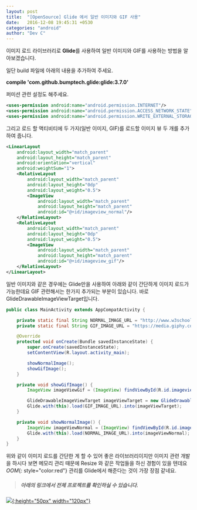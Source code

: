 ```yaml
---
layout: post
title:  "[OpenSource] Glide 에서 일반 이미지와 GIF 사용"
date:   2016-12-08 19:45:31 +0530
categories: "android"
author: "Dev C"
---
```


이미지 로드 라이브러리로 **Glide**를 사용하여 일반 이미지와 GIF를 사용하는 방법을 알아보겠습니다.

일단 build 파일에 아래의 내용을 추가하여 주세요.

**compile 'com.github.bumptech.glide:glide:3.7.0'**




퍼미션 관련 설정도 해주세요.

```xml
<uses-permission android:name="android.permission.INTERNET"/>
<uses-permission android:name="android.permission.ACCESS_NETWORK_STATE"/>
<uses-permission android:name="android.permission.WRITE_EXTERNAL_STORAGE"/>
```





그리고 로드 할 액티비티에 두 가지(일반 이미지, GIF)를 로드할 이미지 뷰 두 개를 추가하여 줍니다.

```xml
<LinearLayout
    android:layout_width="match_parent"
    android:layout_height="match_parent"
    android:orientation="vertical"
    android:weightSum="1">
    <RelativeLayout
        android:layout_width="match_parent"
        android:layout_height="0dp"
        android:layout_weight="0.5">
        <ImageView
            android:layout_width="match_parent"
            android:layout_height="match_parent"
            android:id="@+id/imageview_normal"/>
    </RelativeLayout>
    <RelativeLayout
        android:layout_width="match_parent"
        android:layout_height="0dp"
        android:layout_weight="0.5">
        <ImageView
            android:layout_width="match_parent"
            android:layout_height="match_parent"
            android:id="@+id/imageview_gif"/>
    </RelativeLayout>
</LinearLayout>
```






일반 이미지와 같은 경우에는 Glide만을 사용하여 아래와 같이 간단하게 이미지 로드가 가능한데요 GIF 관련해서는 한가지 추가되는 부분이 있습니다. 바로 GlideDrawableImageViewTarget입니다.

```java
public class MainActivity extends AppCompatActivity {

    private static final String NORMAL_IMAGE_URL = "http://www.w3schools.com/css/img_fjords.jpg";
    private static final String GIF_IMAGE_URL = "https://media.giphy.com/media/MGdfeiKtEiEPS/giphy.gif";

    @Override
    protected void onCreate(Bundle savedInstanceState) {
        super.onCreate(savedInstanceState);
        setContentView(R.layout.activity_main);

        showNormalImage();
        showGifImage();
    }

    private void showGifImage() {
        ImageView imageViewGif = (ImageView) findViewById(R.id.imageview_gif);

        GlideDrawableImageViewTarget imageViewTarget = new GlideDrawableImageViewTarget(imageViewGif);
        Glide.with(this).load(GIF_IMAGE_URL).into(imageViewTarget);
    }

    private void showNormalImage() {
        ImageView imageViewNormal = (ImageView) findViewById(R.id.imageview_normal);
        Glide.with(this).load(NORMAL_IMAGE_URL).into(imageViewNormal);
    }
}  
```  

위와 같이 이미지 로드를 간단한 게 할 수 있어 좋은 라이브러리이지만 이미지 관련 개발을 하시다 보면 메모리 관리 때문에 Resize 와 같은 작업들을 하신 경험이 있을 텐데요 *OOM*{: style="color:red"} 관리를 Glide에서 해준다는 것이 가장 장점 같네요.


> ##### 아래의 링크에서 전체 프로젝트를 확인하실 수 있습니다.

[![](https://jitpack.io/w/img/github-logo.png){:height="50px" width="120px"}](https://github.com/devchai/GlideSample)